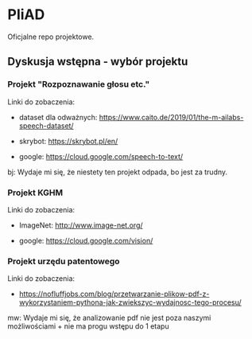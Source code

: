 # PIiAD
Oficjalne repo projektowe.

## Dyskusja wstępna - wybór projektu

### Projekt "Rozpoznawanie głosu etc."

Linki do zobaczenia:

- dataset dla odważnych: https://www.caito.de/2019/01/the-m-ailabs-speech-dataset/

- skrybot: https://skrybot.pl/en/

- google: https://cloud.google.com/speech-to-text/

bj: Wydaje mi się, że niestety ten projekt odpada, bo jest za trudny.

### Projekt KGHM

Linki do zobaczenia:

- ImageNet: http://www.image-net.org/

- google: https://cloud.google.com/vision/

### Projekt urzędu patentowego

Linki do zobaczenia:

- https://nofluffjobs.com/blog/przetwarzanie-plikow-pdf-z-wykorzystaniem-pythona-jak-zwiekszyc-wydajnosc-tego-procesu/

mw: Wydaje mi się, że analizowanie pdf nie jest poza naszymi możliwościami + nie ma progu wstępu do 1 etapu
